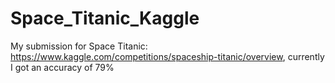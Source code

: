 # Space_Titanic_Kaggle
My submission for Space Titanic: https://www.kaggle.com/competitions/spaceship-titanic/overview, currently I got an accuracy of 79%
